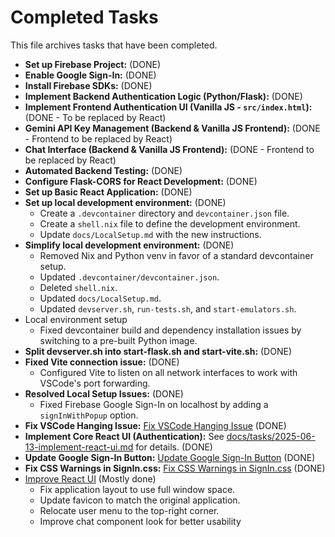 # Completed Tasks

This file archives tasks that have been completed.

- **Set up Firebase Project:** (DONE)
- **Enable Google Sign-In:** (DONE)
- **Install Firebase SDKs:** (DONE)
- **Implement Backend Authentication Logic (Python/Flask):** (DONE)
- **Implement Frontend Authentication UI (Vanilla JS - `src/index.html`):** (DONE - To be replaced by React)
- **Gemini API Key Management (Backend & Vanilla JS Frontend):** (DONE - Frontend to be replaced by React)
- **Chat Interface (Backend & Vanilla JS Frontend):** (DONE - Frontend to be replaced by React)
- **Automated Backend Testing:** (DONE)
- **Configure Flask-CORS for React Development:** (DONE)
- **Set up Basic React Application:** (DONE)
- **Set up local development environment:** (DONE)
    - Create a `.devcontainer` directory and `devcontainer.json` file.
    - Create a `shell.nix` file to define the development environment.
    - Update `docs/LocalSetup.md` with the new instructions.
- **Simplify local development environment:** (DONE)
    - Removed Nix and Python venv in favor of a standard devcontainer setup.
    - Updated `.devcontainer/devcontainer.json`.
    - Deleted `shell.nix`.
    - Updated `docs/LocalSetup.md`.
    - Updated `devserver.sh`, `run-tests.sh`, and `start-emulators.sh`.
- Local environment setup
    - Fixed devcontainer build and dependency installation issues by switching to a pre-built Python image.
- **Split devserver.sh into start-flask.sh and start-vite.sh:** (DONE)
- **Fixed Vite connection issue:** (DONE)
    - Configured Vite to listen on all network interfaces to work with VSCode's port forwarding.
- **Resolved Local Setup Issues:** (DONE)
    - Fixed Firebase Google Sign-In on localhost by adding a `signInWithPopup` option.
- **Fix VSCode Hanging Issue:** [Fix VSCode Hanging Issue](tasks/2025-06-13-fix-vscode-hanging-issue.md) (DONE)
- **Implement Core React UI (Authentication):** See [docs/tasks/2025-06-13-implement-react-ui.md](tasks/2025-06-13-implement-react-ui.md) for details. (DONE)
- **Update Google Sign-In Button:** [Update Google Sign-In Button](tasks/2025-06-13-update-google-signin-button.md) (DONE)
- **Fix CSS Warnings in SignIn.css:** [Fix CSS Warnings in SignIn.css](tasks/2025-06-13-fix-css-user-select-warning.md) (DONE)
- [Improve React UI](tasks/2025-06-13-improve-react-ui.md) (Mostly done)
    *   Fix application layout to use full window space.
    *   Update favicon to match the original application.
    *   Relocate user menu to the top-right corner.
    *   Improve chat component look for better usability